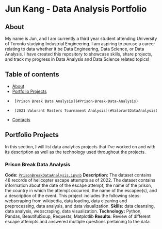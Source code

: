 # Jun Kang - Data Analysis Portfolio

## About 

My name is Jun, and I am currently a third year student attending University of Toronto studying Industrial Engineering. I am aspiring to puruse a career relating to data whether it be Data Engineering, Data Science, or Data Analysis. I have created this repository to showcase skills, share projects, and track my progress in Data Analysis and Data Science related topics!

## Table of contents
- [About](#about)
- [Portfolio Projects](#portfolio-projects)
-      [Prison Break Data Analysis](#Prison-Break-Data-Analysis)
-      [2021 Valorant Masters Tournament Analysis](#ValorantDataAnalysis)
- [Contacts](#contacts)
       
## Portfolio Projects
In this section, I will list data analytics projects that I've worked on and with its description as well as the technology used throughout the projects.

### Prison Break Data Analysis
**Code:** [`PrisonBreakDataAnalysis.ipynb`](https://github.com/kangj12/Prison-Break-Data-Analysis/blob/main/PrisonBreakDataAnalysis.ipynb)
**Description:** The dataset contains 48 records of helicopter escape attempts as of 2022. The dataset contains information about the date of the escape attempt, the name of the prison, the country in which the attempt occurred, the name of the escapee(s), and a description of the event. This project includes the following steps: webscraping from wikipedia, data loading, data cleaning and preprocessing, data analysis, and data visualization.
**Skills:** data cleansing, data analysis, webscraping, data visualization.
**Technology:** Python, Pandas, BeautifulSoup, Requests, Matplotlib
**Results:** Review of different escape attempts and answered multiple questions pretaining to the data

